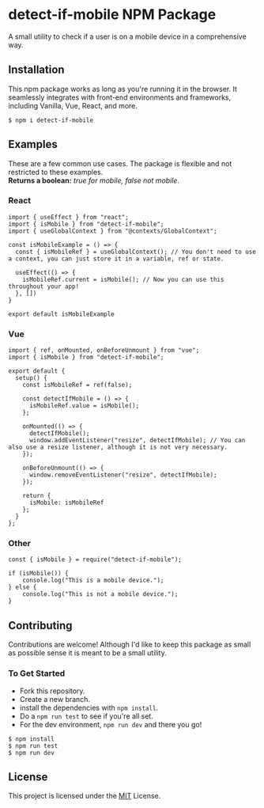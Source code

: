 # detect-if-mobile NPM Package
A small utility to check if a user is on a mobile device in a comprehensive way.

## Installation
This npm package works as long as you're running it in the browser. It seamlessly integrates with front-end environments and frameworks, including Vanilla, Vue, React, and more.

```
$ npm i detect-if-mobile
```

## Examples
These are a few common use cases. The package is flexible and not restricted to these examples. <br />
**Returns a boolean:** *true for mobile, false not mobile*.

### React
```
import { useEffect } from "react";
import { isMobile } from "detect-if-mobile";
import { useGlobalContext } from "@contexts/GlobalContext";

const isMobileExample = () => {
  const { isMobileRef } = useGlobalContext(); // You don't need to use a context, you can just store it in a variable, ref or state.
  
  useEffect(() => {
    isMobileRef.current = isMobile(); // Now you can use this throughout your app!
  }, [])
}

export default isMobileExample
```
### Vue
```
import { ref, onMounted, onBeforeUnmount } from "vue";
import { isMobile } from "detect-if-mobile";

export default {
  setup() {
    const isMobileRef = ref(false);

    const detectIfMobile = () => {
      isMobileRef.value = isMobile();
    };

    onMounted(() => {
      detectIfMobile();
      window.addEventListener("resize", detectIfMobile); // You can also use a resize listener, although it is not very necessary.
    });

    onBeforeUnmount(() => {
      window.removeEventListener("resize", detectIfMobile);
    });

    return {
      isMobile: isMobileRef
    };
  }
};
```

### Other
```
const { isMobile } = require("detect-if-mobile");

if (isMobile()) {
    console.log("This is a mobile device.");
} else {
    console.log("This is not a mobile device.");
}
```

## Contributing
Contributions are welcome! Although I'd like to keep this package as small as possible sense it is meant to be a small utility.

### To Get Started
- Fork this repository.
- Create a new branch.
- install the dependencies with `npm install`.
- Do a `npm run test` to see if you're all set.
- For the dev environment, `npm run dev` and there you go!

```
$ npm install
$ npm run test
$ npm run dev
```

## License
This project is licensed under the [MIT](https://github.com/dBish6/detect-if-mobile/blob/master/LICENSE) License.
